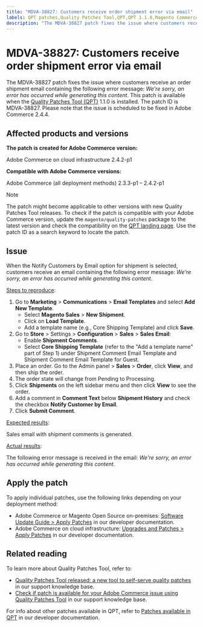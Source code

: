```yaml
---
title: "MDVA-38827: Customers receive order shipment error via email"
labels: QPT patches,Quality Patches Tool,QPT,QPT 1.1.0,Magento Commerce 2.4.4,Adobe Commerce 2.4.4,error message,on-premises,cloud infrastructure,order shipment,error,2.3.3-p1,2.3.5,2.3.4-p2,2.3.5-p1,2.3.5-p2,2.3.6,2.3.6-p1,2.3.7,2.4.0,2.4.0-p1,2.4.1,2.4.1-p1,2.4.2,2.4.2-p1
description: "The MDVA-38827 patch fixes the issue where customers receive an order shipment email containing the following error message: *We're sorry, an error has occurred while generating this content*. This patch is available when the [Quality Patches Tool (QPT)](https://devdocs.magento.com/guides/v2.4/comp-mgr/patching.html#mqp) 1.1.0 is installed. The patch ID is MDVA-38827. Please note that the issue is scheduled to be fixed in Adobe Commerce 2.4.4."
---
```


# MDVA-38827: Customers receive order shipment error via email

The MDVA-38827 patch fixes the issue where customers receive an order shipment email containing the following error message: *We're sorry, an error has occurred while generating this content*. This patch is available when the [Quality Patches Tool (QPT)](https://devdocs.magento.com/guides/v2.4/comp-mgr/patching.html#mqp) 1.1.0 is installed. The patch ID is MDVA-38827. Please note that the issue is scheduled to be fixed in Adobe Commerce 2.4.4.

## Affected products and versions

**The patch is created for Adobe Commerce version:**

Adobe Commerce on cloud infrastructure 2.4.2-p1

**Compatible with Adobe Commerce versions:**

Adobe Commerce (all deployment methods) 2.3.3-p1 &ndash;  2.4.2-p1

>[!NOTE]
>
>The patch might become applicable to other versions with new Quality Patches Tool releases. To check if the patch is compatible with your Adobe Commerce version, update the `magento/quality-patches` package to the latest version and check the compatibility on the [QPT landing page](https://devdocs.magento.com/quality-patches/tool.html#patch-grid). Use the patch ID as a search keyword to locate the patch.

## Issue

When the Notify Customers by Email option for shipment is selected, customers receive an email containing the following error message: *We're sorry, an error has occurred while generating this content*.

<u>Steps to reproduce</u>:

1. Go to **Marketing** > **Communications** > **Email Templates** and select **Add New Template**.
   * Select **Magento Sales** > **New Shipment**.
   * Click on **Load Template**.
   * Add a template name (e.g., Core Shipping Template) and click **Save**.
1. Go to **Store** > Settings > **Configuration** > **Sales** > **Sales Email**:
   * Enable **Shipment Comments**.
   * Select **Core Shipping Template** (refer to the "Add a template name" part of Step 1) under Shipment Comment Email Template and Shipment Comment Email Template for Guest.
1. Place an order. Go to the Admin panel > **Sales** > **Order**, click **View**, and then ship the order.
1. The order state will change from Pending to Processing.
1. Click **Shipments** on the left sidebar menu and then click **View** to see the order.
1. Add a comment in **Comment Text** below **Shipment History** and check the checkbox **Notify Customer by Email**.
1. Click **Submit Comment**.

<u>Expected results</u>:

Sales email with shipment comments is generated.

<u>Actual results</u>:

The following error message is received in the email: *We're sorry, an error has occurred while generating this content.*

## Apply the patch

To apply individual patches, use the following links depending on your deployment method:

* Adobe Commerce or Magento Open Source on-premises: [Software Update Guide > Apply Patches](https://devdocs.magento.com/guides/v2.4/comp-mgr/patching/mqp.html) in our developer documentation.
* Adobe Commerce on cloud infrastructure: [Upgrades and Patches > Apply Patches](https://devdocs.magento.com/cloud/project/project-patch.html) in our developer documentation.

## Related reading

To learn more about Quality Patches Tool, refer to:

* [Quality Patches Tool released: a new tool to self-serve quality patches](https://support.magento.com/hc/en-us/articles/360047139492) in our support knowledge base.
* [Check if patch is available for your Adobe Commerce issue using Quality Patches Tool](https://support.magento.com/hc/en-us/articles/360047125252) in our support knowledge base.

For info about other patches available in QPT, refer to [Patches available in QPT](https://devdocs.magento.com/quality-patches/tool.html#patch-grid) in our developer documentation. 
